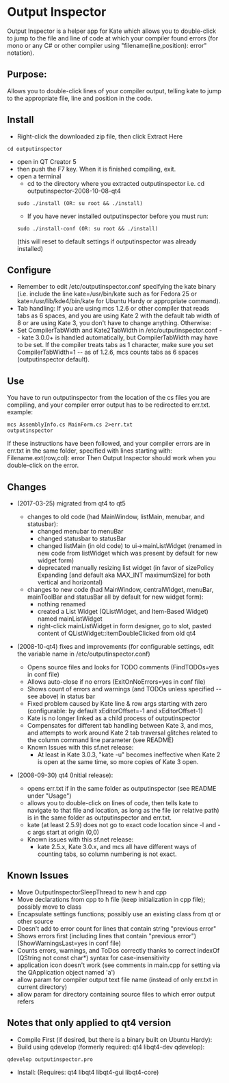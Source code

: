 # Output Inspector
Output Inspector is a helper app for Kate which allows you to double-click to jump to the file and line of code at which your compiler found errors (for mono or any C# or other compiler using "filename(line,position): error" notation).

## Purpose:
Allows you to double-click lines of your compiler output, telling kate to jump to the appropriate file, line and position in the code.

## Install
* Right-click the downloaded zip file, then click Extract Here
```
cd outputinspector
```
* open in QT Creator 5
* then push the F7 key.  When it is finished compiling, exit.
* open a terminal
    * cd to the directory where you extracted outputinspector i.e. cd outputinspector-2008-10-08-qt4
    ```
    sudo ./install (OR: su root && ./install)
    ```
    * If you have never installed outputinspector before you must run:
    ```
    sudo ./install-conf (OR: su root && ./install)
    ```
    (this will reset to default settings if outputinspector was already installed)

## Configure
* Remember to edit /etc/outputinspector.conf specifying the kate binary (i.e. include the line kate=/usr/bin/kate such as for Fedora 25 or kate=/usr/lib/kde4/bin/kate for Ubuntu Hardy or appropriate command).
* Tab handling:  If you are using mcs 1.2.6 or other compiler that reads tabs as 6 spaces, and you are using Kate 2 with the default tab width of 8 or are using Kate 3, you don't have to change anything.  Otherwise:
* Set CompilerTabWidth and Kate2TabWidth in /etc/outputinspector.conf -- kate 3.0.0+ is handled automatically, but CompilerTabWidth may have to be set.  If the compiler treats tabs as 1 character, make sure you set CompilerTabWidth=1 -- as of 1.2.6, mcs counts tabs as 6 spaces (outputinspector default).

## Use
You have to run outputinspector from the location of the cs files you are compiling, and your compiler error output has to be redirected to err.txt.
example:
```
mcs AssemblyInfo.cs MainForm.cs 2>err.txt
outputinspector
```
If these instructions have been followed, and your compiler errors are in err.txt in the same folder, specified with lines starting with:
Filename.ext(row,col): error
Then Output Inspector should work when you double-click on the error.

## Changes
* (2017-03-25) migrated from qt4 to qt5
    * changes to old code (had MainWindow, listMain, menubar, and statusbar):
        * changed menubar to menuBar
        * changed statusbar to statusBar
        * changed listMain (in old code) to ui->mainListWidget (renamed in new code from listWidget which was present by default for new widget form)
        * deprecated manually resizing list widget (in favor of sizePolicy Expanding [and default aka MAX_INT maximumSize] for both vertical and horizontal)
    * changes to new code (had MainWindow, centralWIdget, menuBar, mainToolBar and statusBar all by default for new widget form):
        * nothing renamed
        * created a List Widget (QListWidget, and Item-Based Widget) named mainListWidget
        * right-click mainListWidget in form designer, go to slot, pasted content of QListWidget::itemDoubleClicked from old qt4

* (2008-10-qt4) fixes and improvements
(for configurable settings, edit the variable name in /etc/outputinspector.conf)
    * Opens source files and looks for TODO comments (FindTODOs=yes in conf file)
    * Allows auto-close if no errors (ExitOnNoErrors=yes in conf file)
    * Shows count of errors and warnings (and TODOs unless specified -- see above) in status bar
    * Fixed problem caused by Kate line & row args starting with zero (configurable: by default xEditorOffset=-1 and xEditorOffset-1)
    * Kate is no longer linked as a child process of outputinspector
    * Compensates for different tab handling between Kate 3, and mcs, and attempts to work around Kate 2 tab traversal glitches related to the column command line parameter (see README)
    * Known Issues with this sf.net release:
        * At least in Kate 3.0.3, "kate -u" becomes ineffective when Kate 2 is open at the same time, so more copies of Kate 3 open.

* (2008-09-30) qt4 (Initial release):
    * opens err.txt if in the same folder as outputinspector (see README under "Usage")
    * allows you to double-click on lines of code, then tells kate to navigate to that file and location, as long as the file (or relative path) is in the same folder as outputinspector and err.txt.
    * kate (at least 2.5.9) does not go to exact code location since -l and -c args start at origin (0,0)
    * Known issues with this sf.net release:
        * kate 2.5.x, Kate 3.0.x, and mcs all have different ways of counting tabs, so column numbering is not exact.

## Known Issues
* Move OutputInspectorSleepThread to new h and cpp
* Move declarations from cpp to h file (keep initialization in cpp file); possibly move to class
* Encapsulate settings functions; possibly use an existing class from qt or other source
* Doesn't add to error count for lines that contain string "previous error"
* Shows errors first (including lines that contain "previous error") (ShowWarningsLast=yes in conf file)
* Counts errors, warnings, and ToDos correctly thanks to correct indexOf (QString not const char*) syntax for case-insensitivity
* application icon doesn't work (see comments in main.cpp for setting via the QApplication object named 'a')
* allow param for compiler output text file name (instead of only err.txt in current directory)
* allow param for directory containing source files to which error output refers

## Notes that only applied to qt4 version
* Compile First (if desired, but there is a binary built on Ubuntu Hardy):
* Build using qdevelop  (formerly required: qt4 libqt4-dev qdevelop):
```
qdevelop outputinspector.pro
```
* Install:
	(Requires: qt4 libqt4 libqt4-gui libqt4-core)
